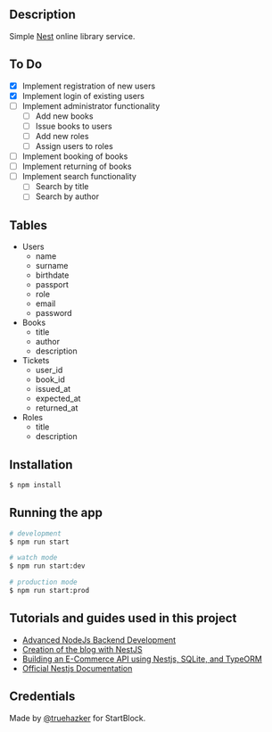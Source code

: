 ## Description

Simple [Nest](https://github.com/nestjs/nest) online library service.

## To Do

- [x] Implement registration of new users
- [x] Implement login of existing users
- [ ] Implement administrator functionality
  - [ ] Add new books
  - [ ] Issue books to users
  - [ ] Add new roles
  - [ ] Assign users to roles
- [ ] Implement booking of books
- [ ] Implement returning of books
- [ ] Implement search functionality
  - [ ] Search by title
  - [ ] Search by author

## Tables

- Users
  - name
  - surname
  - birthdate
  - passport
  - role
  - email
  - password
- Books
  - title
  - author
  - description
- Tickets
  - user_id
  - book_id
  - issued_at
  - expected_at
  - returned_at
- Roles
  - title
  - description

## Installation

```bash
$ npm install
```

## Running the app

```bash
# development
$ npm run start

# watch mode
$ npm run start:dev

# production mode
$ npm run start:prod
```

## Tutorials and guides used in this project
- [Advanced NodeJs Backend Development](https://www.youtube.com/watch?v=dDeWWQWMM-Y)
- [Creation of the blog with NestJS](https://www.youtube.com/watch?v=a5g23Fsy6rg&t=189s)
- [Building an E-Commerce API using Nestjs, SQLite, and TypeORM](https://arctype.com/blog/sqlite-nestjs-tutorial)
- [Official Nestjs Documentation](https://docs.nestjs.com)

## Credentials

Made by [@truehazker](https://github.com/truehazker) for StartBlock.

